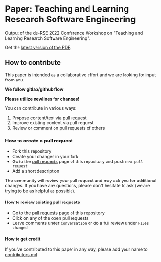 # Paper: Teaching and Learning Research Software Engineering

Output of the de-RSE 2022 Conference Workshop on "Teaching and Learning Research Software Engineering".

Get the [latest version of the PDF](https://github.com/CaptainSifff/paper_teaching-learning-RSE/blob/build/output.pdf).

## How to contribute

This paper is intended as a collaborative effort and we are looking for input from you. 

**We follow gitlab/github flow**

**Please utilize newlines for changes!**

You can contribute in various ways:

1. Propose content/text via pull request
1. Improve existing content via pull request
1. Review or comment on pull requests of others

### How to create a pull request

- Fork this repository
- Create your changes in your fork
- Go to the [pull requests](https://github.com/HeidiSeibold/paper_teaching-learning-RSE/pulls) page of this repository and push `new pull request`
- Add a short description 

The community will review your pull request and may ask you for additional changes.
If you have any questions, please don't hesitate to ask (we are trying to be as
helpful as possible). 

#### How to review existing pull requests

- Go to the [pull requests](https://github.com/HeidiSeibold/paper_teaching-learning-RSE/pulls) page of this repository
- Click on any of the open pull requests
- Leave comments under `Conversation` or do a full review under `Files changed`

#### How to get credit

If you've contributed to this paper in any way, please add your name to 
[contributors.md](contributors.md)



